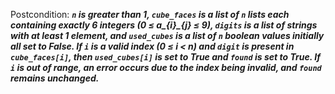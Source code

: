 Postcondition: ***`n` is greater than 1, `cube_faces` is a list of `n` lists each containing exactly 6 integers (0 ≤ a_{i}_{j} ≤ 9), `digits` is a list of strings with at least 1 element, and `used_cubes` is a list of `n` boolean values initially all set to False. If `i` is a valid index (0 ≤ i < n) and `digit` is present in `cube_faces[i]`, then `used_cubes[i]` is set to True and `found` is set to True. If `i` is out of range, an error occurs due to the index being invalid, and `found` remains unchanged.***